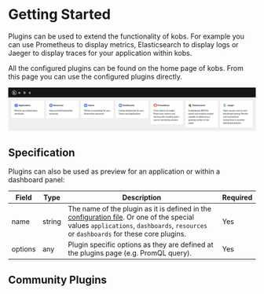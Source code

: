 # Getting Started

Plugins can be used to extend the functionality of kobs. For example you can use Prometheus to display metrics, Elasticsearch to display logs or Jaeger to display traces for your application within kobs.

All the configured plugins can be found on the home page of kobs. From this page you can use the configured plugins directly.

![Home](assets/home.png)

## Specification

Plugins can also be used as preview for an application or within a dashboard panel:

| Field | Type | Description | Required |
| ----- | ---- | ----------- | -------- |
| name | string | The name of the plugin as it is defined in the [configuration file](../configuration/plugins.md). Or one of the special values `applications`, `dashboards`, `resources` or `dashboards` for these core plugins. | Yes |
| options | any | Plugin specific options as they are defined at the plugins page (e.g. PromQL query). | Yes |

## Community Plugins
